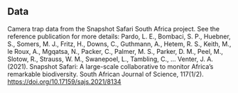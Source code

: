 ## Data

Camera trap data from the Snapshot Safari South Africa project. See the reference publication for more details: Pardo, L. E., Bombaci, S. P., Huebner, S., Somers, M. J., Fritz, H., Downs, C., Guthmann, A., Hetem, R. S., Keith, M., le Roux, A., Mgqatsa, N., Packer, C., Palmer, M. S., Parker, D. M., Peel, M., Slotow, R., Strauss, W. M., Swanepoel, L., Tambling, C., … Venter, J. A. (2021). Snapshot Safari: A large-scale collaborative to monitor Africa’s remarkable biodiversity. South African Journal of Science, 117(1/2). https://doi.org/10.17159/sajs.2021/8134


